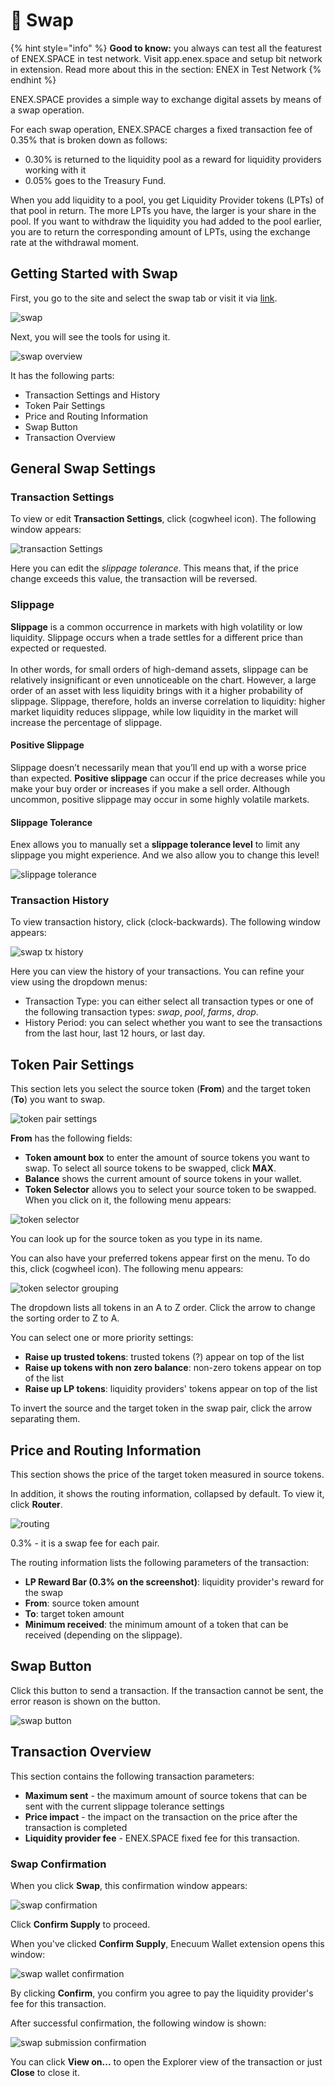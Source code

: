 # 🔄 Swap

{% hint style="info" %}
**Good to know:** you always can test all the featurest of ENEX.SPACE in test network. Visit app.enex.space and setup bit network in extension. Read more about this in the section: ENEX in Test Network
{% endhint %}

ENEX.SPACE provides a simple way to exchange digital assets by means of a swap operation.

For each swap operation, ENEX.SPACE charges a fixed transaction fee of 0.35% that is broken down as follows:

* 0.30% is returned to the liquidity pool as a reward for liquidity providers working with it
* 0.05% goes to the Treasury Fund.

When you add liquidity to a pool, you get Liquidity Provider tokens (LPTs) of that pool in return. The more LPTs you have, the larger is your share in the pool. If you want to withdraw the liquidity you had added to the pool earlier, you are to return the corresponding amount of LPTs, using the exchange rate at the withdrawal moment.

## Getting Started with Swap

First, you go to the site and select the swap tab or visit it via [link](https://app.enex.space/#!action=swap).&#x20;

![swap](<.gitbook/assets/image (25).png>)

Next, you will see the tools for using it.

![swap overview](https://1278830800-files.gitbook.io/\~/files/v0/b/gitbook-x-prod.appspot.com/o/spaces%2FB7RIVYohAhO3BLKBCOyZ%2Fuploads%2FFPXG4u528vjPUosRpH6M%2Fimage.png?alt=media\&token=9e81266c-91c7-4c0b-a007-58ec705633e7)

It has the following parts:

* Transaction Settings and History
* Token Pair Settings
* Price and Routing Information
* Swap Button
* Transaction Overview

## General Swap Settings

### Transaction Settings

To view or edit **Transaction Settings**, click (cogwheel icon). The following window appears:

![transaction Settings](<.gitbook/assets/image (11).png>)

Here you can edit the _slippage tolerance_. This means that, if the price change exceeds this value, the transaction will be reversed.

### Slippage

**Slippage** is a common occurrence in markets with high volatility or low liquidity. Slippage occurs when a trade settles for a different price than expected or requested. \
\
In other words, for small orders of high-demand assets, slippage can be relatively insignificant or even unnoticeable on the chart. However, a large order of an asset with less liquidity brings with it a higher probability of slippage. Slippage, therefore, holds an inverse correlation to liquidity: higher market liquidity reduces slippage, while low liquidity in the market will increase the percentage of slippage.   &#x20;

#### Positive Slippage‍

Slippage doesn’t necessarily mean that you’ll end up with a worse price than expected. **Positive slippage** can occur if the price decreases while you make your buy order or increases if you make a sell order. Although uncommon, positive slippage may occur in some highly volatile markets.&#x20;

#### Slippage Tolerance‍

Enex allows you to manually set a **slippage tolerance level** to limit any slippage you might experience. And we also allow you to change this level!&#x20;

![slippage tolerance‍](<.gitbook/assets/image (43).png>)

### Transaction History

To view transaction history, click (clock-backwards). The following window appears:

![swap tx history](.gitbook/assets/image.png)

Here you can view the history of your transactions. You can refine your view using the dropdown menus:

* Transaction Type: you can either select all transaction types or one of the following transaction types: _swap_, _pool_, _farms_, _drop_.
* History Period: you can select whether you want to see the transactions from the last hour, last 12 hours, or last day.

## Token Pair Settings

This section lets you select the source token (**From**) and the target token (**To**) you want to swap.

![token pair settings](<.gitbook/assets/image (15).png>)

**From** has the following fields:

* **Token amount box** to enter the amount of source tokens you want to swap. To select all source tokens to be swapped, click **MAX**.
* **Balance** shows the current amount of source tokens in your wallet.
* **Token Selector** allows you to select your source token to be swapped. When you click on it, the following menu appears:

![token selector](<.gitbook/assets/image (21).png>)

You can look up for the source token as you type in its name.

You can also have your preferred tokens appear first on the menu. To do this, click (cogwheel icon). The following menu appears:

![token selector grouping](<.gitbook/assets/image (40).png>)

The dropdown lists all tokens in an A to Z order. Click the arrow to change the sorting order to Z to A.

You can select one or more priority settings:

* **Raise up trusted tokens**: trusted tokens (?) appear on top of the list
* **Raise up tokens with non zero balance**: non-zero tokens appear on top of the list
* **Raise up LP tokens**: liquidity providers' tokens appear on top of the list

To invert the source and the target token in the swap pair, click the arrow separating them.

## Price and Routing Information

This section shows the price of the target token measured in source tokens.

In addition, it shows the routing information, collapsed by default. To view it, click **Router**.

![routing](<.gitbook/assets/image (8).png>)

0.3% - it is a swap fee for each pair.

The routing information lists the following parameters of the transaction:

* **LP Reward Bar (0.3% on the screenshot)**: liquidity provider's reward for the swap
* **From**: source token amount
* **To**: target token amount
* **Minimum received**: the minimum amount of a token that can be received (depending on the slippage).

## Swap Button

Click this button to send a transaction. If the transaction cannot be sent, the error reason is shown on the button.

![swap button](<.gitbook/assets/image (29).png>)

## Transaction Overview

This section contains the following transaction parameters:

* **Maximum sent** - the maximum amount of source tokens that can be sent with the current slippage tolerance settings
* **Price impact** - the impact on the transaction on the price after the transaction is completed
* **Liquidity provider fee** - ENEX.SPACE fixed fee for this transaction.

### Swap Confirmation

When you click **Swap**, this confirmation window appears:

![swap confirmation](<.gitbook/assets/image (20).png>)

Click **Confirm Supply** to proceed.

When you've clicked **Confirm Supply**, Enecuum Wallet extension opens this window:

![swap wallet confirmation](<.gitbook/assets/image (36).png>)

By clicking **Confirm**, you confirm you agree to pay the liquidity provider's fee for this transaction.

After successful confirmation, the following window is shown:

![swap submission confirmation](<.gitbook/assets/image (37).png>)

You can click **View on...** to open the Explorer view of the transaction or just **Close** to close it.
